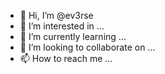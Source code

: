 - 👋 Hi, I’m @ev3rse
- 👀 I’m interested in ...
- 🌱 I’m currently learning ...
- 💞️ I’m looking to collaborate on ...
- 📫 How to reach me ...

<!---
ev3rse/ev3rse is a ✨ special ✨ repository because its `README.md` (this file) appears on your GitHub profile.
You can click the Preview link to take a look at your changes.
--->
